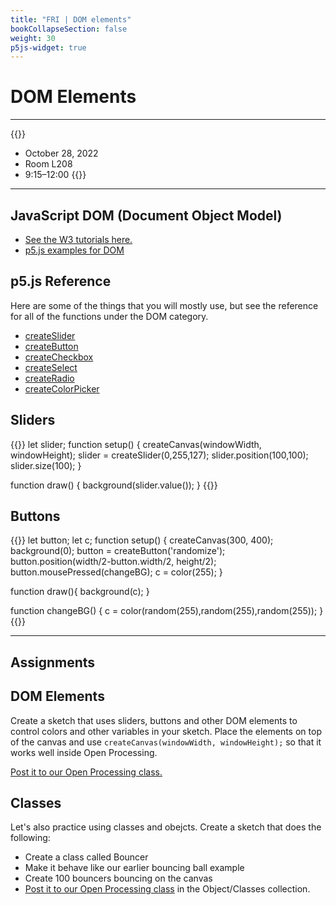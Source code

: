 ```yaml
---
title: "FRI | DOM elements"
bookCollapseSection: false
weight: 30
p5js-widget: true
---
```


# DOM Elements

---

{{<hint info>}}
- October 28, 2022
- Room L208
- 9:15–12:00
{{</hint>}}

---

## JavaScript DOM  (Document Object Model)

- [See the W3 tutorials here.](https://www.w3schools.com/js/js_htmldom.asp)
- [p5.js examples for DOM](https://p5js.org/examples/)

## p5.js Reference

Here are some of the things that you will mostly use, but see the reference for all of the functions under the DOM category.

- [createSlider](https://p5js.org/reference/#/p5/createSlider)
- [createButton](https://p5js.org/reference/#/p5/createButton)
- [createCheckbox](https://p5js.org/reference/#/p5/createCheckbox)
- [createSelect](https://p5js.org/reference/#/p5/createSelect)
- [createRadio](https://p5js.org/reference/#/p5/createRadio)
- [createColorPicker](https://p5js.org/reference/#/p5/createColorPicker)

## Sliders

{{<p5js autoplay=1 width="300" height="500">}}
let slider;
function setup() {
  createCanvas(windowWidth, windowHeight);
  slider = createSlider(0,255,127);
  slider.position(100,100);
  slider.size(100);
}

function draw() {
  background(slider.value());
}
{{</p5js>}}

## Buttons

{{<p5js autoplay=1 width="300" height="500">}}
let button;
let c;
function setup() {
  createCanvas(300, 400);
  background(0);
  button = createButton('randomize');
  button.position(width/2-button.width/2, height/2);
  button.mousePressed(changeBG);
  c = color(255);
}

function draw(){
  background(c);
}

function changeBG() {
  c = color(random(255),random(255),random(255));
}
{{</p5js>}}

---

## Assignments

## DOM Elements

Create a sketch that uses sliders, buttons and other DOM elements to control colors and other variables in your sketch. Place the elements on top of the canvas and use `createCanvas(windowWidth, windowHeight);` so that it works well inside Open Processing.

[Post it to our Open Processing class.](https://openprocessing.org/class/80657)

## Classes

Let's also practice using classes and obejcts. Create a sketch that does the following:

- Create a class called Bouncer
- Make it behave like our earlier bouncing ball example
- Create 100 bouncers bouncing on the canvas
- [Post it to our Open Processing class](https://openprocessing.org/class/80657) in the Object/Classes collection.
